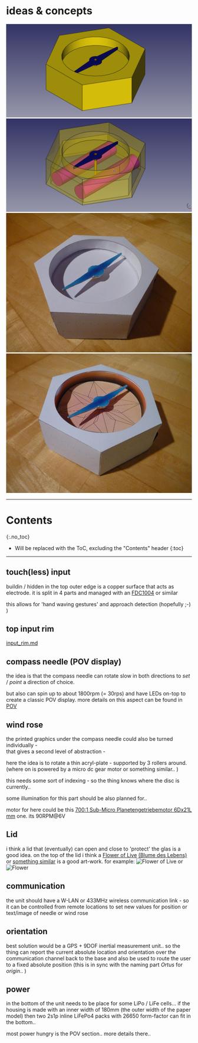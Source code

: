 # ideas & concepts

<!--lint disable list-item-indent-->
<!--lint disable list-item-bullet-indent-->


<div class="hoverswitch">
    <img class="pic" alt="ortogere first sketch 3d model" src="sketch_size_papertest_3d_model.png">
    <img class="pic new" alt="ortogere first sketch 3d model" src="sketch_size_papertest_3d_model_transparent.png">
</div>

<div class="hoverswitch">
    <img class="pic" alt="ortogere paper model white" src="photos/P1660763_small.jpg">
    <img class="pic new" alt="ortogere paper model" src="photos/P1660765_small.jpg">
</div>

---
# Contents
{:.no_toc}

* Will be replaced with the ToC, excluding the "Contents" header
{:toc}
---

## touch(less) input
buildin / hidden in the top outer edge is a copper surface that acts as electrode.
it is split in 4 parts and managed with an [FDC1004](https://github.com/s-light/TI_FDC1004_Breakout) or similar

this allows for 'hand waving gestures' and approach detection (hopefully ;-) )

## top input rim
[input_rim.md](input_rim.md)


## compass needle (POV display)

the idea is that the compass needle can rotate slow in both directions to *set* / *point* a direction of choice.

but also can spin up to about 1800rpm (= 30rps) and have LEDs on-top to create a classic POV display.
more details on this aspect can be found in [POV](POV/readme.md)

## wind rose
the printed graphics under the compass needle could also be turned individually -  
that gives a second level of abstraction -

here the idea is to rotate a thin acryl-plate - supported by 3 rollers around.
(where on is powered by a micro dc gear motor or something similar.. )

this needs some sort of indexing - so the thing knows where the disc is currently..

some illumination for this part should be also planned for..

motor for here could be this [700:1 Sub-Micro Planetengetriebemotor 6Dx21L mm](https://www.exp-tech.de/motoren/dc-getriebemotoren/7038/700-1-sub-micro-planetengetriebemotor-6dx21l-mm) one.
its 90RPM@6V

## Lid
i think a lid that (eventually) can open and close to 'protect' the glas is a good idea.
on the top of the lid i think a [Flower of Live](https://en.wikipedia.org/wiki/Overlapping_circles_grid) [(Blume des Lebens)](https://de.wikipedia.org/wiki/Blume_des_Lebens) or [something similar](https://openclipart.org/detail/17495/decorative-flower) is a good art-work.
for example:
![Flower of Live](https://upload.wikimedia.org/wikipedia/commons/0/08/Flower-of-Life-small.svg)
or
![Flower](https://openclipart.org/download/17495/lemmling-Decorative-flower.svg)

## communication
the unit should have a W-LAN or 433MHz wireless communication link -
so it can be controlled from remote locations to set new values for position or text/image of needle or wind rose

## orientation
best solution would be a GPS + 9DOF inertial measurement unit..
so the thing can report the current absolute location and orientation over the communication channel back to the base and also
be used to route the user to a fixed absolute position (this is in sync with the naming part *Ortus* for *origin*.. )

## power
in the bottom of the unit needs to be place for some LiPo / LiFe cells...
if the housing is made with an inner width of 180mm (the outer width of the paper model)
then two 2s1p inline LiFePo4 packs with 26650 form-factor can fit in the bottom..

most power hungry is the POV section.. more details there..
